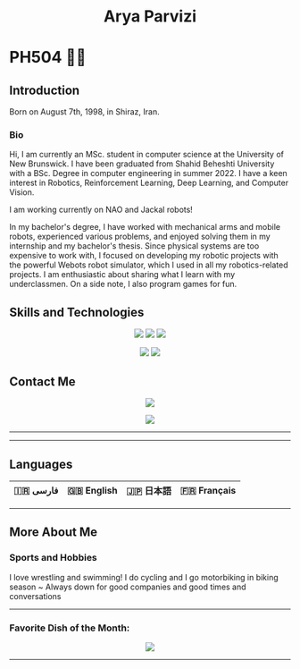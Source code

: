 <h1 align="center">
	Arya Parvizi
</h1>

# PH504 👨‍💻

## Introduction

Born on August 7th, 1998, in Shiraz, Iran.

### Bio
Hi, I am currently an MSc. student in computer science at the University of New Brunswick. I have been graduated from Shahid Beheshti University with a BSc. Degree in computer engineering in summer 2022. I have a keen interest in Robotics, Reinforcement Learning, Deep Learning, and Computer Vision. 

I am working currently on NAO and Jackal robots!

In my bachelor's degree, I have worked with mechanical arms and mobile robots, experienced various problems, and enjoyed solving them in my internship and my bachelor's thesis. Since physical systems are too expensive to work with, I focused on developing my robotic projects with the powerful Webots robot simulator, which I used in all my robotics-related projects. I am enthusiastic about sharing what I learn with my underclassmen. On a side note, I also program games for fun.

## Skills and Technologies
<div align="center">

<!--[![](https://img.shields.io/badge/-Java-red?style=for-the-badge&logo=java)](https://www.java.com/)-->
[![](https://img.shields.io/badge/-python3-yellow?style=for-the-badge&logo=python&logoColor=3776AB)](https://www.python.org/)
[![](https://img.shields.io/badge/-c++-blue?logoColor=blue&style=for-the-badge&logo=c%2B%2B&logoColor=000000)](https://www.cplusplus.com/)
[![](https://img.shields.io/badge/-Matlab-orange?logoColor=white&style=for-the-badge&logo=matlab)](https://matlab.mathworks.com/)

[![](https://img.shields.io/badge/-Unity-black?style=for-the-badge&logo=unity)](https://unity.com/)
[![](https://img.shields.io/badge/-C%23-black?style=for-the-badge&logo=unity)](https://unity.com/)


<!--[![](https://img.shields.io/badge/-Mathematica-white?logoColor=red&style=for-the-badge&logo=wolfram-mathematica)](https://www.wolfram.com/mathematica/)-->
</div>

## Contact Me
<div align="center">
	
[![](https://img.shields.io/badge/-aryaparvizi98@gmail.com-white?style=for-the-badge&logo=gmail)](aryaparvizi98@gmail.com)
<!--[![](https://img.shields.io/badge/-instagram-FF69B4?style=for-the-badge&logo=instagram&logoColor=fff)](https://www.instagram.com/aryaparvizi/)-->
<!--[![](https://img.shields.io/badge/-telegram-lightblue?style=for-the-badge&logo=telegram)](https://t.me/aph504)-->
[![](https://img.shields.io/badge/-linkedin-blue?style=for-the-badge&logo=linkedin)](https://www.linkedin.com/in/arya-parvizi-a37122151/)


---
<!--[![Top Langs](https://github-readme-stats.vercel.app/api/top-langs/?username=ph504&theme=chartreuse-dark&layout=compact&hide=d,shell,cpp,makefile&langs_count=20)](https://github.com/anuraghazra/github-readme-stats)-->
<!--[![Arya Parvizi's github stats](https://github-readme-stats.vercel.app/api?username=ph504&show_icons=true&theme=chartreuse-dark)](https://github.com/anuraghazra/github-readme-stats)-->

</div>

---

## Languages

<div align="center">

:iran: فارسی | :uk: English | :jp: 日本語 | :fr: Français
-|-|-|-

</div>

---
## More About Me


### Sports and Hobbies
I love wrestling and swimming! I do cycling and I go motorbiking in biking season ~ Always down for good companies and good times and conversations
<div align="center">

</div>

---

### Favorite Dish of the Month:

<div align="center">
<!--[![](https://img.shields.io/badge/-violin-violet?style=for-the-badge&label=%f0%9f%8e%bb)](https://youtu.be/6qOXw5ySxpQ?t=141)-->
	
[![](https://img.shields.io/badge/-salad-lemon?style=for-the-badge&label=%F0%9F%A5%97)](https://simplesassyscrumptious.com/recipes/salad/fresh-herb-chickpea-salad/)

</div>

---




